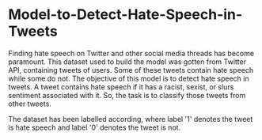 # Model-to-Detect-Hate-Speech-in-Tweets
Finding hate speech on Twitter and other social media threads has become paramount.
This dataset used to build the model was gotten from Twitter API, containing tweets of users. Some of these tweets contain hate speech while some do not.
The objective of this model is to detect hate speech in tweets. A tweet contains hate speech if it has a racist, sexist, or slurs sentiment associated with it. So, the task is to classify those tweets from other tweets.


The dataset has been labelled according, where label '1' denotes the tweet is hate speech and label '0' denotes the tweet is not.



